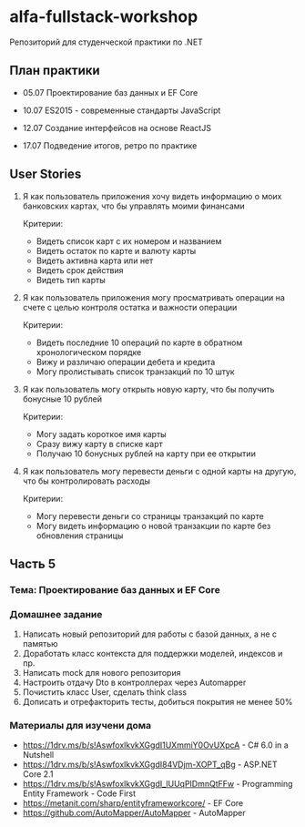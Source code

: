 # alfa-fullstack-workshop

Репозиторий для студенческой практики по .NET

## План практики

- 05.07 Проектирование баз данных и EF Core

- 10.07 ES2015 - современные стандарты JavaScript

- 12.07 Создание интерфейсов на основе ReactJS

- 17.07 Подведение итогов, ретро по практике

## User Stories

1. Я как пользователь приложения хочу видеть информацию о моих банковских картах, что бы управлять моими финансами

    Критерии:

    - Видеть список карт с их номером и названием
    - Видеть остаток по карте и валюту карты
    - Видеть активна карта или нет
    - Видеть срок действия
    - Видеть тип карты

2. Я как пользователь приложения могу просматривать операции на счете с целью контроля остатка и важности операции

    Критерии:

    - Видеть последние 10 операций по карте в обратном хронологическом порядке
    - Вижу и различаю операции дебета и кредита
    - Могу пролистывать список транзакций по 10 штук

3. Я как пользователь могу открыть новую карту, что бы получить бонусные 10 рублей

    Критерии:

    - Могу задать короткое имя карты
    - Сразу вижу карту в списке карт
    - Получаю 10 бонусных рублей на карту при ее открытии

4. Я как пользователь могу перевести деньги с одной карты на другую, что бы контролировать расходы

    Критерии:

    - Могу перевести деньги со страницы транзакций по карте
    - Могу видеть информацию о новой транзакции по карте без обновления страницы

## Часть 5

### Тема: Проектирование баз данных и EF Core

### Домашнее задание

1. Написать новый репозиторий для работы с базой данных, а не с памятью
2. Доработать класс контекста для поддержки моделей, индексов и пр.
3. Написать mock для нового репозитория
4. Настроить отдачу Dto в контроллерах через Automapper
5. Почистить класс User, сделать think class
6. Дописать и отрефакторить тесты, добиться покрытия не менее 50%

### Материалы для изучени дома

- https://1drv.ms/b/s!AswfoxlkvkXGgdI1UXmmiY0OvUXpcA - C# 6.0 in a Nutshell
- https://1drv.ms/b/s!AswfoxlkvkXGgdI84VDjm-XOPT_qBg - ASP.NET Core 2.1
- https://1drv.ms/b/s!AswfoxlkvkXGgdI_lUUqPIDmnQtFFw - Programming Entity Framework - Code First
- https://metanit.com/sharp/entityframeworkcore/ - EF Core
- https://github.com/AutoMapper/AutoMapper - AutoMapper